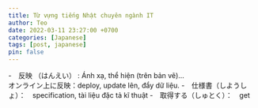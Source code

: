 ```yaml
---
title: Từ vựng tiếng Nhật chuyên ngành IT
author: Teo
date: 2022-03-11 23:27:00 +0700
categories: [Japanese]
tags: [post, japanese]
pin: false
---
```


-　反映 （はんえい） : Ánh xạ, thể hiện (trên bản vẽ)...
 <br>
オンライン上に反映：deploy, update lên, đẩy dữ liệu.
-　仕様書（しようしょ）：　specification, tài liệu đặc tả kĩ thuật
-　取得する（しゅとく）：　get

